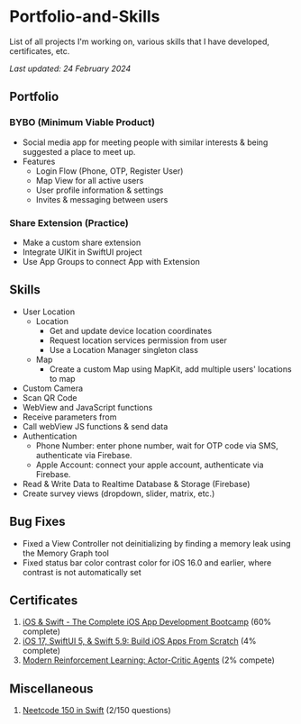 # Portfolio-and-Skills
List of all projects I'm working on, various skills that I have developed, certificates, etc. 

*Last updated: 24 February 2024*

## Portfolio

### BYBO (Minimum Viable Product)
- Social media app for meeting people with similar interests & being suggested a place to meet up.
- Features
    - Login Flow (Phone, OTP, Register User)
    - Map View for all active users
    - User profile information & settings
    - Invites & messaging between users

### Share Extension (Practice)
- Make a custom share extension 
- Integrate UIKit in SwiftUI project
- Use App Groups to connect App with Extension

## Skills

-  User Location
    - Location
        - Get and update device location coordinates
        - Request location services permission from user
        - Use a Location Manager singleton class
    - Map
        - Create a custom Map using MapKit, add multiple users' locations to map
- Custom Camera
-  Scan QR Code
-  WebView and JavaScript functions
- Receive parameters from 
- Call webView JS functions & send data
-  Authentication
    - Phone Number: enter phone number, wait for OTP code via SMS, authenticate via Firebase.
    - Apple Account: connect your apple account, authenticate via Firebase.
- Read & Write Data to Realtime Database & Storage (Firebase)
- Create survey views (dropdown, slider, matrix, etc.)

## Bug Fixes
- Fixed a View Controller not deinitializing by finding a memory leak using the Memory Graph tool
- Fixed status bar color contrast color for iOS 16.0 and earlier, where contrast is not automatically set

## Certificates

1. [iOS & Swift - The Complete iOS App Development Bootcamp](https://www.udemy.com/share/101Wsa3@grpwIiXaZTVQEg7NmU5Chb75VLDdroWHjKkYD8fPlRAdG4gvSH3zlK9oHw8Cxdm_5w==/) (60% complete)
2. [iOS 17, SwiftUI 5, & Swift 5.9: Build iOS Apps From Scratch](https://www.udemy.com/share/107r4m3@fPLwrhxtGjbkXF374a0v2OJvhsn2AhNu8j6A6UbWOU_ctDl5TuObRxuXw130fn3gSg==/) (4% complete)
3. [Modern Reinforcement Learning: Actor-Critic Agents](https://www.udemy.com/share/103RqK3@6DsuyXiEoU5mOL73_YblNqB_PnUau2OMEs5jM90C1syLmbxbjyHkbQexVUxdnVgk9Q==/) (2% compete)

## Miscellaneous

1. [Neetcode 150 in Swift](https://github.com/nelishahapuni/Neetcode-150-Swift) (2/150 questions)